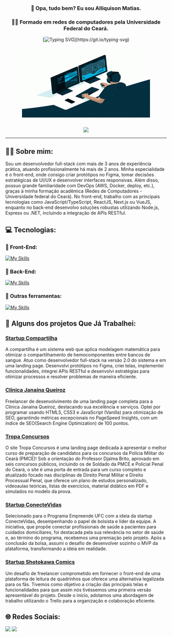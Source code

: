 <div align="center">

### 👋 Opa, tudo bem? Eu sou Alliquison Matias.
### 🧑‍🎓 Formado em redes de computadores pela Universidade Federal do Ceará.

[![Typing SVG](https://readme-typing-svg.herokuapp.com?font=Work+Sans&size=24&duration=3500&color=05AEDB&center=true&vCenter=true&width=500&lines=Programador+Full-Stack;Freelancer;)](https://git.io/typing-svg)

  <img align="center" alt="GIF" src="https://github.com/Ally-Matias/Ally-Matias/blob/27ecdea24a3432a93b1bae6c0d2372d580d294aa/ezgif.com-gif-maker.gif?raw=true" width="400" height="220" />
</div>

##

<div align="center">      
     <img height="180em" src="https://streak-stats.demolab.com/?user=Ally-Matias&theme=transparent&hide_border=true)](https://git.io/streak-stats"/> 
<!--      <img height="180em" src="https://github-readme-stats.vercel.app/api?username=Ally-Matias&show_icons=true&theme=transparent"/>  -->
</div>

<!--
[![Ashutosh's github activity graph](https://github-readme-activity-graph.vercel.app/graph?username=Ally-Matias&bg_color=0d111700&color=05AEDB&line=376DFC&point=05AEDB&area=true&hide_border=true)](https://github.com/Ally-Matias)
-->

<div align="left">   

---

## 👨‍💻 Sobre mim:

<p>Sou um desenvolvedor full-stack com mais de 3 anos de experiência prática, atuando profissionalmente há mais de 2 anos. Minha especialidade é o front-end, onde consigo criar protótipos no Figma, tomar decisões estratégicas de UI/UX e desenvolver interfaces responsivas. Além disso, possuo grande familiaridade com DevOps (AWS, Docker, deploy, etc.), graças à minha formação acadêmica (Redes de Computadores - Universidade federal do Ceará). No front-end, trabalho com as principais tecnologias como JavaScript/TypeScript, ReactJS, Next.js ou VueJS, enquanto no back-end desenvolvo soluções robustas utilizando Node.js, Express ou .NET, incluindo a integração de APIs RESTful.</p>

## 💻 Tecnologias:

<h3><b> 🔷 Front-End:</b></h3>

[![My Skills](https://skillicons.dev/icons?i=js,ts,css,html,react,next,vue,styledcomponents,sass,tailwind&perline=5)](https://skillicons.dev)

<h3><b> 🔴 Back-End:</b></h3>

[![My Skills](https://skillicons.dev/icons?i=nodejs,express,docker,dotnet&perline=4)](https://skillicons.dev)

<h3><b> 🔶 Outras ferramentas:</b></h3>

[![My Skills](https://skillicons.dev/icons?i=aws,bash,git,github,figma&perline=6)](https://skillicons.dev)

## 📌 Alguns dos projetos Que Já Trabalhei:

### [Startup Compartilha](https://www.compartilha.com.br/)
A compartilha é um sistema web que aplica modelagem matemática para otimizar o compartilhamento de hemocomponentes entre bancos de sangue.
Atuo como desenvolvedor full-stack na versão 2.0 do sistema e em uma landing page. Desenvolvi protótipos no Figma, criei telas, implementei funcionalidades, integrei APIs RESTful e desenvolvi estratégias para otimizar processos e resolver problemas de maneira eficiente.

### [Clínica Janaína Queiroz](https://clinicajanainaqueiroz.com.br/)
Freelancer de desenvolvimento de uma landing page completa para a Clínica Janaína Queiroz,
destacando sua excelência e serviços. Optei por programar usando HTML5, CSS3 e JavaScript (Vanilla)
para otimização de SEO, garantindo métricas excepcionais no PageSpeed Insights, com um índice de SEO(Search Engine Optimization) de 100 pontos.

### [Tropa Concursos](https://tropaconcursos.com.br/)
O site Tropa Concursos é uma landing page dedicada à apresentar o melhor curso de preparação de candidatos para os concursos da Polícia Militar do Ceará (PMCE)! Sob a orientação do Professor Djalma Brito, aprovado em seis concursos públicos, incluindo os de Soldado da PMCE e Policial Penal do Ceará, o site é uma porta de entrada para um curso completo e atualizado focado nas disciplinas de Direito Penal Militar e Direito Processual Penal, que oferece um plano de estudos personalizado, videoaulas teóricas, listas de exercícios, material didático em PDF e simulados no modelo da prova.

### [Startup ConecteVidas](https://github.com/Ally-Matias/ConecteVidas-MVP-Presentation)
Selecionado para o Programa Empreende UFC com a ideia da startup ConecteVidas, desempenhando o papel de bolsista e líder da equipe. A iniciativa, que propõe conectar profissionais de saúde a pacientes para cuidados domiciliares, foi destacada pela sua relevância no setor de saúde e, ao término do programa, recebemos uma premiação pelo projeto. Após a conclusão da bolsa, assumi o desafio de desenvolver sozinho o MVP da plataforma, transformando a ideia em realidade.

### [Startup Shotokawa Comics](https://github.com/Ally-Matias/Shotokawa-Comics)
Um desafio de freelancer comprometido em fornecer o front-end de uma plataforma de leitura de
quadrinhos que oferece uma alternativa legalizada para os fãs. Tivemos como objetivo a criação das principais telas e funcionalidades para que assim nós tivéssemos uma primeira versão apresentável do projeto. Desde o início, adotamos uma abordagem de trabalho utilizando o Trello para a organização e colaboração eficiente.

## 🌐 Redes Sociais:
    
  <a href = "mailto:allyquison.matias@gmail.com"><img src="https://img.shields.io/badge/-Gmail-%23333?style=for-the-badge&logo=gmail&logoColor=white" target="_blank"></a>
  <a href="https://www.linkedin.com/in/alliquison-matias-519092206" target="_blank"><img src="https://img.shields.io/badge/-LinkedIn-%230077B5?style=for-the-badge&logo=linkedin&logoColor=white" target="_blank"></a> 







<!--

ANOTAÇÔES:

https://github.com/tandpfun/skill-icons#readme

<img height="180em" src="https://github-readme-stats.vercel.app/api?username=Ally-Matias&show_icons=true&theme=transparent&include_all_commits=true"/>

[![Top Langs](https://github-readme-stats.vercel.app/api/top-langs/?username=Ally-Matias&langs_count=8&theme=transparent&layout=pie)](https://youtu.be/rlVUng3uP8E)
    
<img height="180em" src="https://github-readme-stats.vercel.app/api/top-langs/?username=Ally-Matias&layout=compact&langs_count=8&theme=transparent"/>

emojis: 📌 🗂  📂 📍 📜  🔴 🟠 🟡 🟢 🔵 🟣 ⚫️ ⚪️ 🟤 🔺 🔻 🔸 🔹 🔶 🔷 🔳 🔲 ▪️ ▫️ ◾️ ◽️ ◼️ ◻️ 🟥 🟧 🟨 🟩 🟦 🟪 ⬛️ ⬜️ 🟫 ➔ ➜ ➙ ➛ ➝ ➞ 

-->

   
  </div>
    
